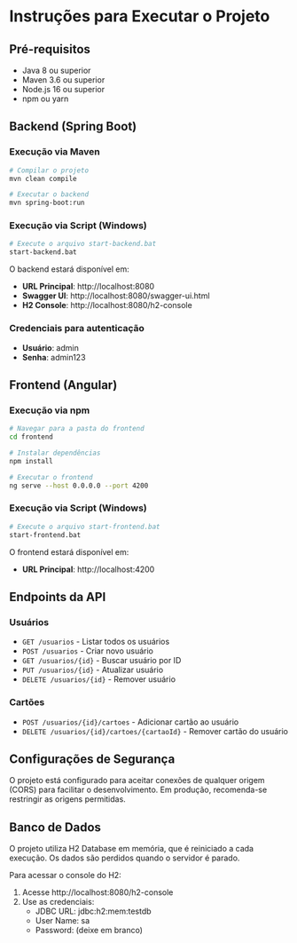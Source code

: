 # Instruções para Executar o Projeto

## Pré-requisitos
- Java 8 ou superior
- Maven 3.6 ou superior
- Node.js 16 ou superior
- npm ou yarn

## Backend (Spring Boot)

### Execução via Maven
```bash
# Compilar o projeto
mvn clean compile

# Executar o backend
mvn spring-boot:run
```

### Execução via Script (Windows)
```bash
# Execute o arquivo start-backend.bat
start-backend.bat
```

O backend estará disponível em:
- **URL Principal**: http://localhost:8080
- **Swagger UI**: http://localhost:8080/swagger-ui.html
- **H2 Console**: http://localhost:8080/h2-console

### Credenciais para autenticação
- **Usuário**: admin
- **Senha**: admin123

## Frontend (Angular)

### Execução via npm
```bash
# Navegar para a pasta do frontend
cd frontend

# Instalar dependências
npm install

# Executar o frontend
ng serve --host 0.0.0.0 --port 4200
```

### Execução via Script (Windows)
```bash
# Execute o arquivo start-frontend.bat
start-frontend.bat
```

O frontend estará disponível em:
- **URL Principal**: http://localhost:4200

## Endpoints da API

### Usuários
- `GET /usuarios` - Listar todos os usuários
- `POST /usuarios` - Criar novo usuário
- `GET /usuarios/{id}` - Buscar usuário por ID
- `PUT /usuarios/{id}` - Atualizar usuário
- `DELETE /usuarios/{id}` - Remover usuário

### Cartões
- `POST /usuarios/{id}/cartoes` - Adicionar cartão ao usuário
- `DELETE /usuarios/{id}/cartoes/{cartaoId}` - Remover cartão do usuário

## Configurações de Segurança

O projeto está configurado para aceitar conexões de qualquer origem (CORS) para facilitar o desenvolvimento. Em produção, recomenda-se restringir as origens permitidas.

## Banco de Dados

O projeto utiliza H2 Database em memória, que é reiniciado a cada execução. Os dados são perdidos quando o servidor é parado.

Para acessar o console do H2:
1. Acesse http://localhost:8080/h2-console
2. Use as credenciais:
   - JDBC URL: jdbc:h2:mem:testdb
   - User Name: sa
   - Password: (deixe em branco)
